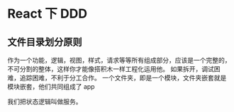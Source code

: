 # React 下 DDD

## 文件目录划分原则
作为一个功能，逻辑，视图，样式，请求等等所有组成部分，应该是一个完整的，不可分割的整体，这样你才能像搭积木一样工程化运用他。
如果拆开，调试困难，追踪困难，不利于分工合作。
一个文件夹，即是一个模块，文件夹嵌套就是模块嵌套，他们共同组成了 app


我们把状态逻辑叫做服务。


